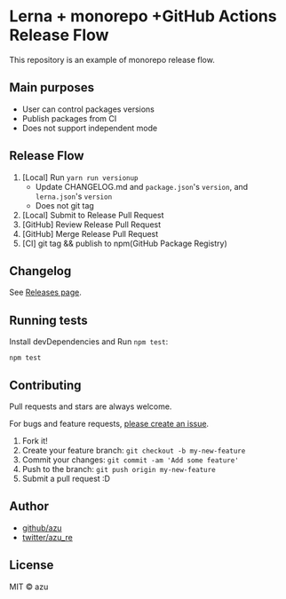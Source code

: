 # Lerna + monorepo +GitHub Actions Release Flow

This repository is an example of monorepo release flow.

## Main purposes

- User can control packages versions
- Publish packages from CI
- Does not support independent mode

## Release Flow

1. [Local] Run `yarn run versionup`
    - Update CHANGELOG.md and `package.json`'s `version`, and `lerna.json`'s `version`
    - Does not git tag
2. [Local] Submit to Release Pull Request
3. [GitHub] Review Release Pull Request
4. [GitHub] Merge Release Pull Request
5. [CI] git tag && publish to npm(GitHub Package Registry)

## Changelog

See [Releases page](https://github.com/azu/lerna-monorepo-github-actions-release/releases).

## Running tests

Install devDependencies and Run `npm test`:

    npm test

## Contributing

Pull requests and stars are always welcome.

For bugs and feature requests, [please create an issue](https://github.com/azu/lerna-monorepo-github-actions-release/issues).

1. Fork it!
2. Create your feature branch: `git checkout -b my-new-feature`
3. Commit your changes: `git commit -am 'Add some feature'`
4. Push to the branch: `git push origin my-new-feature`
5. Submit a pull request :D

## Author

- [github/azu](https://github.com/azu)
- [twitter/azu_re](https://twitter.com/azu_re)

## License

MIT © azu
